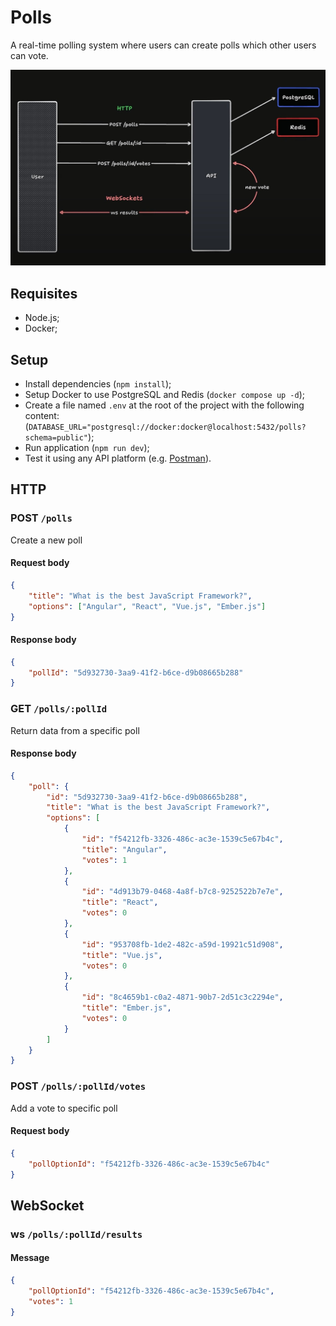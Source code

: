 # Polls

A real-time polling system where users can create polls which other users can vote. 

![Screenshot](https://github.com/Juan-Kineipe/polls/blob/main/github/architecture.jpg?raw=true)

## Requisites

- Node.js;
- Docker;

## Setup

- Install dependencies (`npm install`);
- Setup Docker to use PostgreSQL and Redis (`docker compose up -d`);
- Create a file named `.env` at the root of the project with the following content: (`DATABASE_URL="postgresql://docker:docker@localhost:5432/polls?schema=public"`);
- Run application (`npm run dev`);
- Test it using any API platform (e.g. [Postman](https://www.postman.com)).

## HTTP

### POST `/polls`

Create a new poll

#### Request body

```json
{
	"title": "What is the best JavaScript Framework?",
	"options": ["Angular", "React", "Vue.js", "Ember.js"]
}
```

#### Response body

```json
{
	"pollId": "5d932730-3aa9-41f2-b6ce-d9b08665b288"
}
```

### GET `/polls/:pollId`

Return data from a specific poll

#### Response body

```json
{
	"poll": {
		"id": "5d932730-3aa9-41f2-b6ce-d9b08665b288",
		"title": "What is the best JavaScript Framework?",
		"options": [
			{
				"id": "f54212fb-3326-486c-ac3e-1539c5e67b4c",
				"title": "Angular",
				"votes": 1
			},
			{
				"id": "4d913b79-0468-4a8f-b7c8-9252522b7e7e",
				"title": "React",
				"votes": 0
			},
			{
				"id": "953708fb-1de2-482c-a59d-19921c51d908",
				"title": "Vue.js",
				"votes": 0
			},
			{
				"id": "8c4659b1-c0a2-4871-90b7-2d51c3c2294e",
				"title": "Ember.js",
				"votes": 0
			}
		]
	}
}
```

### POST `/polls/:pollId/votes`

Add a vote to specific poll

#### Request body

```json
{
	"pollOptionId": "f54212fb-3326-486c-ac3e-1539c5e67b4c"
}
```

## WebSocket

### ws `/polls/:pollId/results`

#### Message

```json
{
	"pollOptionId": "f54212fb-3326-486c-ac3e-1539c5e67b4c",
	"votes": 1
}
```
